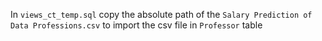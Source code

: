 In `views_ct_temp.sql`
copy the absolute path of the `Salary Prediction of Data Professions.csv` to import the csv file in `Professor` table
